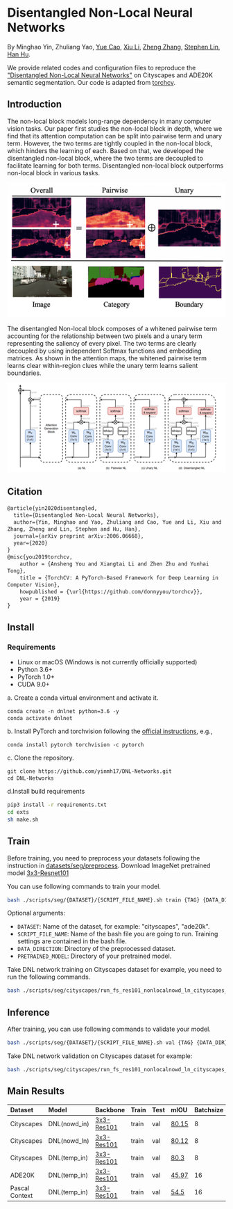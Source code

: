 # Disentangled Non-Local Neural Networks

By Minghao Yin, Zhuliang Yao, [Yue Cao](http://yue-cao.me/), [Xiu Li](https://scholar.google.com/citations?user=Xrh1OIUAAAAJ&hl=zh-CN), [Zheng Zhang](https://stupidzz.github.io/), [Stephen Lin](https://scholar.google.com/citations?hl=zh-CN&user=c3PYmxUAAAAJ), [Han Hu](https://ancientmooner.github.io/).

We provide related codes and configuration files to reproduce the ["Disentangled Non-Local Neural Networks"](https://arxiv.org/pdf/2006.06668.pdf) on Cityscapes and ADE20K semantic segmentation. Our code is adapted from [torchcv](https://github.com/donnyyou/torchcv).

## Introduction 

The non-local block models long-range dependency in many computer vision tasks. Our paper first studies the non-local block in depth, where we find that its attention computation can be split into pairwise term and unary term. However, the two terms are tightly coupled in the non-local block, which hinders the learning of each. 
Based on that, we developed the disentangled non-local block, where the two terms are decoupled to facilitate learning for both terms. Disentangled non-local block outperforms non-local block in various tasks.

<div align="center">
  <img src="demo/dnl.png" width="600" />
</div>

The disentangled Non-local block composes of a whitened pairwise term accounting for the relationship between two pixels and a unary term representing the saliency of every pixel. The two terms are clearly decoupled by using independent Softmax functions and embedding matrices. As shown in the attention maps, the whitened pairwise term learns clear within-region clues while the unary term learns salient boundaries.

<div align="center">
  <img src="demo/dnl_structure.PNG" width="600" />
</div>



## Citation
```
@article{yin2020disentangled,
  title={Disentangled Non-Local Neural Networks},
  author={Yin, Minghao and Yao, Zhuliang and Cao, Yue and Li, Xiu and Zhang, Zheng and Lin, Stephen and Hu, Han},
  journal={arXiv preprint arXiv:2006.06668},
  year={2020}
}
@misc{you2019torchcv,
    author = {Ansheng You and Xiangtai Li and Zhen Zhu and Yunhai Tong},
    title = {TorchCV: A PyTorch-Based Framework for Deep Learning in Computer Vision},
    howpublished = {\url{https://github.com/donnyyou/torchcv}},
    year = {2019}
}
```

## Install

### Requirements

- Linux or macOS (Windows is not currently officially supported)
- Python 3.6+
- PyTorch 1.0+
- CUDA 9.0+ 

a. Create a conda virtual environment and activate it.

```shell
conda create -n dnlnet python=3.6 -y
conda activate dnlnet
```
b. Install PyTorch and torchvision following the [official instructions](https://pytorch.org/), e.g.,

```shell
conda install pytorch torchvision -c pytorch
```

c. Clone the repository.

```shell
git clone https://github.com/yinmh17/DNL-Networks.git
cd DNL-Networks
```

d.Install build requirements 
```bash
pip3 install -r requirements.txt
cd exts
sh make.sh
```

## Train
Before training, you need to preprocess your datasets following the instruction in [datasets/seg/preprocess](https://github.com/yinmh17/DNL-Networks/tree/master/datasets/seg).
Download ImageNet pretrained model [3x3-Resnet101](https://drive.google.com/open?id=1bUzCKazlh8ElGVYWlABBAb0b0uIqFgtR)

You can use following commands to train your model.
```bash
bash ./scripts/seg/{DATASET}/{SCRIPT_FILE_NAME}.sh train {TAG} {DATA_DIR}  {PRETRAINED_MODEL} 
```

Optional arguments:
- `DATASET`: Name of the dataset, for example: "cityscapes", "ade20k".
- `SCRIPT_FILE_NAME`: Name of the bash file you are going to run. Training settings are contained in the bash file.
- `DATA_DIRECTION`: Directory of the preprocessed dataset.
- `PRETRAINED_MODEL`: Directory of  your pretrained model.

Take DNL network training on Cityscapes dataset for example, you need to run the following commands.
```bash
bash ./scripts/seg/cityscapes/run_fs_res101_nonlocalnowd_ln_cityscapes_seg.sh train tag  /torchcv/data/cityscapes   ./pretrained_models/3x3resnet101-imagenet.pth 
```

## Inference
After training, you can use following commands to validate your model.
```bash
bash ./scripts/seg/{DATASET}/{SCRIPT_FILE_NAME}.sh val {TAG} {DATA_DIR} 
```

Take DNL network validation on Cityscapes dataset for example:
```bash
bash ./scripts/seg/cityscapes/run_fs_res101_nonlocalnowd_ln_cityscapes_seg.sh val tag  /torchcv/data/cityscapes  
```

## Main Results

| Dataset | Model | Backbone | Train | Test | mIOU | Batchsize | Scripts |
|:--------|:---------|:------|:------|:------|:------|:------|:------|
| Cityscapes | DNL(nowd_in) | [3x3-Res101](https://drive.google.com/open?id=1bUzCKazlh8ElGVYWlABBAb0b0uIqFgtR) | train | val | [80.15](https://drive.google.com/drive/folders/1wp14HRKZjNzU5rjmDi4zen-w-0Z8LSMs) | 8 | [DNL_nowd_in](https://github.com/yinmh17/DNL-Networks/blob/master/scripts/seg/cityscapes/run_fs_res101_nonlocalnowd_in_cityscapes_seg.sh)|
| Cityscapes | DNL(nowd_ln) | [3x3-Res101](https://drive.google.com/open?id=1bUzCKazlh8ElGVYWlABBAb0b0uIqFgtR) | train | val | [80.12](https://drive.google.com/drive/folders/1LZDxjdr4z7MDTuOR0r_KZEuLNRkymFf_) | 8 | [DNL_nowd_ln](https://github.com/yinmh17/DNL-Networks/blob/master/scripts/seg/cityscapes/run_fs_res101_nonlocalnowd_ln_cityscapes_seg.sh)|
| Cityscapes | DNL(temp_in) | [3x3-Res101](https://drive.google.com/open?id=1bUzCKazlh8ElGVYWlABBAb0b0uIqFgtR) | train | val | [80.3](https://drive.google.com/drive/folders/1aDvuBFi9cFBxo87syPewpjR2eAvNUtv-) | 8 | [DNL_temp_in](https://github.com/yinmh17/DNL-Networks/blob/master/scripts/seg/cityscapes/run_fs_res101_nonlocal_in_cityscapes_seg.sh)|
| ADE20K | DNL(temp_in) | [3x3-Res101](https://drive.google.com/open?id=1bUzCKazlh8ElGVYWlABBAb0b0uIqFgtR) | train | val | [45.97](https://drive.google.com/drive/folders/1zTqdDcAyyWPZwTp3ktc7uDClAAwjjStc) | 16 | [DNL_temp_in](https://github.com/yinmh17/DNL-Networks/blob/master/scripts/seg/ade20k/run_fs_res101_nonlocalbn_ade20k_seg.sh)|
| Pascal Context | DNL(temp_in) | [3x3-Res101](https://drive.google.com/open?id=1bUzCKazlh8ElGVYWlABBAb0b0uIqFgtR) | train | val | [54.5](https://drive.google.com/file/d/1Z0KAd2-G1XWkvAmruH41LMO0iHCTQf7C/view?usp=sharing) | 16 | [DNL_nowd_ln](https://github.com/yinmh17/DNL-Networks/blob/master/scripts/seg/pcontext/run_fs_res101_nonlocalnowd_pcontext_seg.sh)|
